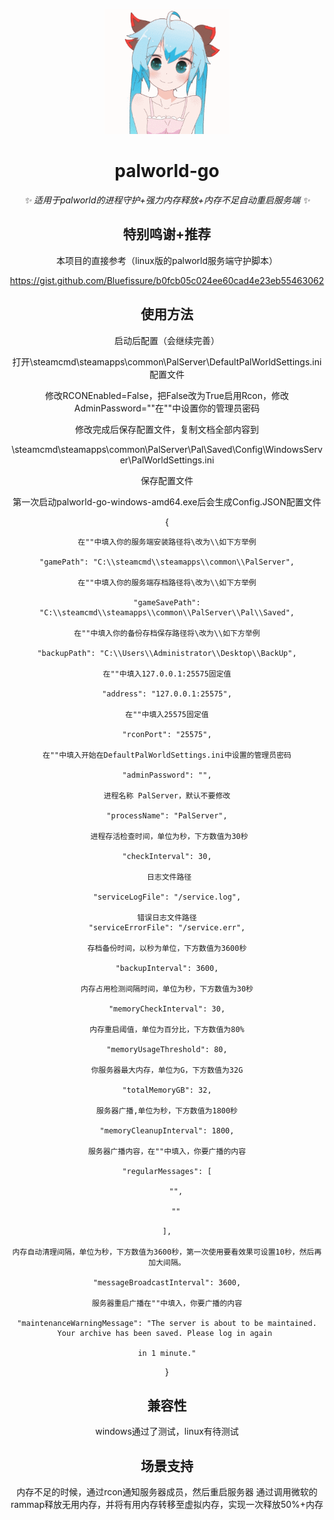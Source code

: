 <p align="center">
  <a href="https://www.github.com/hoshinonyaruko/palworld-go">
    <img src="pic/1.gif" width="200" height="200" alt="palworld-go">
  </a>
</p>

<div align="center">

# palworld-go

_✨ 适用于palworld的进程守护+强力内存释放+内存不足自动重启服务端 ✨_  

## 特别鸣谢+推荐

本项目的直接参考（linux版的palworld服务端守护脚本）

https://gist.github.com/Bluefissure/b0fcb05c024ee60cad4e23eb55463062

## 使用方法

启动后配置（会继续完善）

打开\steamcmd\steamapps\common\PalServer\DefaultPalWorldSettings.ini配置文件

修改RCONEnabled=False，把False改为True启用Rcon，修改AdminPassword=""在""中设置你的管理员密码

修改完成后保存配置文件，复制文档全部内容到

\steamcmd\steamapps\common\PalServer\Pal\Saved\Config\WindowsServer\PalWorldSettings.ini

保存配置文件

第一次启动palworld-go-windows-amd64.exe后会生成Config.JSON配置文件

{

	在""中填入你的服务端安装路径将\改为\\如下方举例

    "gamePath": "C:\\steamcmd\\steamapps\\common\\PalServer",

	在""中填入你的服务端存档路径将\改为\\如下方举例

    "gameSavePath": "C:\\steamcmd\\steamapps\\common\\PalServer\\Pal\\Saved",

	在""中填入你的备份存档保存路径将\改为\\如下方举例

    "backupPath": "C:\\Users\\Administrator\\Desktop\\BackUp",

	在""中填入127.0.0.1:25575固定值

    "address": "127.0.0.1:25575",

	在""中填入25575固定值

    "rconPort": "25575",

	在""中填入开始在DefaultPalWorldSettings.ini中设置的管理员密码

    "adminPassword": "",

	进程名称 PalServer，默认不要修改

    "processName": "PalServer",

	 进程存活检查时间，单位为秒，下方数值为30秒

    "checkInterval": 30,

	 日志文件路径

    "serviceLogFile": "/service.log",

	错误日志文件路径
    "serviceErrorFile": "/service.err",

	存档备份时间，以秒为单位，下方数值为3600秒

    "backupInterval": 3600,

	内存占用检测间隔时间，单位为秒，下方数值为30秒

    "memoryCheckInterval": 30,

	内存重启阈值，单位为百分比，下方数值为80%

    "memoryUsageThreshold": 80,

	你服务器最大内存，单位为G，下方数值为32G

    "totalMemoryGB": 32,

	服务器广播,单位为秒，下方数值为1800秒

    "memoryCleanupInterval": 1800,

	服务器广播内容，在""中填入，你要广播的内容

    "regularMessages": [

        "",

        ""

    ],

	内存自动清理间隔，单位为秒，下方数值为3600秒，第一次使用要看效果可设置10秒，然后再加大间隔。

    "messageBroadcastInterval": 3600,

	服务器重启广播在""中填入，你要广播的内容

    "maintenanceWarningMessage": "The server is about to be maintained. Your archive has been saved. Please log in again 
    
    in 1 minute."

}


## 兼容性
windows通过了测试，linux有待测试

## 场景支持

内存不足的时候，通过rcon通知服务器成员，然后重启服务器
通过调用微软的rammap释放无用内存，并将有用内存转移至虚拟内存，实现一次释放50%+内存